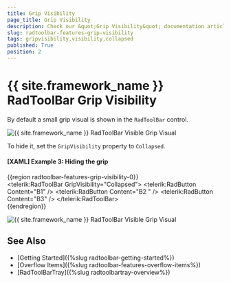 ```yaml
---
title: Grip Visibility
page_title: Grip Visibility
description: Check our &quot;Grip Visibility&quot; documentation article for the RadToolBar {{ site.framework_name }} control.
slug: radtoolbar-features-grip-visibility
tags: gripvisibility,visibility,collapsed
published: True
position: 2
---
```


# {{ site.framework_name }} RadToolBar Grip Visibility

By default a small grip visual is shown in the `RadToolBar` control. 

![{{ site.framework_name }} RadToolBar Visible Grip Visual](images/radtoolbar-features-grip-visibility-0.png)

To hide it, set the `GripVisibility` property to `Collapsed`.

#### __[XAML] Example 3: Hiding the grip__
{{region radtoolbar-features-grip-visibility-0}}	
	<telerik:RadToolBar GripVisibility="Collapsed">
		<telerik:RadButton Content="B1" />
		<telerik:RadButton Content="B2 " />
		<telerik:RadButton Content="B3" />
	</telerik:RadToolBar>           
{{endregion}}

![{{ site.framework_name }} RadToolBar Visible Grip Visual](images/radtoolbar-features-grip-visibility-1.png)

## See Also
* [Getting Started]({%slug radtoolbar-getting-started%})
* [Overflow Items]({%slug radtoolbar-features-overflow-items%})
* [RadToolBarTray]({%slug radtoolbartray-overview%})